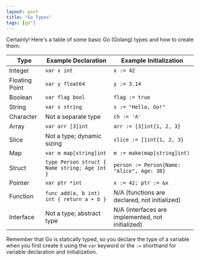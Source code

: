 ```yaml
---
layout: post
title: "Go Types"
tags: [go"]
---
```



Certainly! Here's a table of some basic Go (Golang) types and how to create them:

| Type            | Example Declaration           | Example Initialization                  |
|-----------------|------------------------------|-----------------------------------------|
| Integer         | `var x int`                  | `x := 42`                              |
| Floating Point  | `var y float64`              | `y := 3.14`                            |
| Boolean         | `var flag bool`              | `flag := true`                         |
| String          | `var s string`               | `s := "Hello, Go!"`                    |
| Character       | Not a separate type          | `ch := 'A'`                            |
| Array           | `var arr [3]int`             | `arr := [3]int{1, 2, 3}`              |
| Slice           | Not a type; dynamic sizing   | `slice := []int{1, 2, 3}`             |
| Map             | `var m map[string]int`       | `m := make(map[string]int)`            |
| Struct          | `type Person struct { Name string; Age int }` | `person := Person{Name: "Alice", Age: 30}` |
| Pointer         | `var ptr *int`               | `x := 42; ptr := &x`                   |
| Function        | `func add(a, b int) int { return a + b }` | N/A (functions are declared, not initialized) |
| Interface       | Not a type; abstract type    | N/A (interfaces are implemented, not initialized) |

Remember that Go is statically typed, so you declare the type of a variable when you first create it using the `var` keyword or the `:=` shorthand for variable declaration and initialization.

